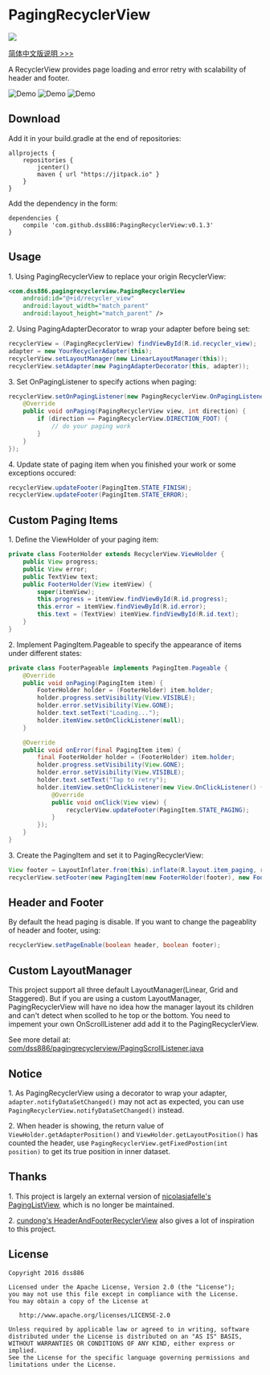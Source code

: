 # PagingRecyclerView

[![](https://jitpack.io/v/dss886/PagingRecyclerView.svg)](https://jitpack.io/#dss886/PagingRecyclerView)

[简体中文版说明 >>>](/README_CN.md)

A RecyclerView provides page loading and error retry with scalability of header and footer.

![Demo](/1.gif)
![Demo](/2.gif)
![Demo](/3.gif)

## Download

Add it in your build.gradle at the end of repositories:

~~~
allprojects {
	repositories {
		jcenter()
		maven { url "https://jitpack.io" }
	}
}
~~~

Add the dependency in the form:

~~~
dependencies {
	compile 'com.github.dss886:PagingRecyclerView:v0.1.3'
}
~~~

## Usage

1\. Using PagingRecyclerView to replace your origin RecyclerView:

~~~xml
<com.dss886.pagingrecyclerview.PagingRecyclerView
    android:id="@+id/recycler_view"
    android:layout_width="match_parent"
    android:layout_height="match_parent" />
~~~

2\. Using PagingAdapterDecorator to wrap your adapter before being set:

~~~java
recyclerView = (PagingRecyclerView) findViewById(R.id.recycler_view);
adapter = new YourRecyclerAdapter(this);
recyclerView.setLayoutManager(new LinearLayoutManager(this));
recyclerView.setAdapter(new PagingAdapterDecorator(this, adapter));
~~~

3\. Set OnPagingListener to specify actions when paging:

~~~java
recyclerView.setOnPagingListener(new PagingRecyclerView.OnPagingListener() {
    @Override
    public void onPaging(PagingRecyclerView view, int direction) {
        if (direction == PagingRecyclerView.DIRECTION_FOOT) {
            // do your paging work
        }
    }
});
~~~

4\. Update state of paging item when you finished your work or some exceptions occured:

~~~java
recyclerView.updateFooter(PagingItem.STATE_FINISH);
recyclerView.updateFooter(PagingItem.STATE_ERROR);
~~~

## Custom Paging Items

1\. Define the ViewHolder of your paging item:

~~~java
private class FooterHolder extends RecyclerView.ViewHolder {
    public View progress;
    public View error;
    public TextView text;
    public FooterHolder(View itemView) {
        super(itemView);
        this.progress = itemView.findViewById(R.id.progress);
        this.error = itemView.findViewById(R.id.error);
        this.text = (TextView) itemView.findViewById(R.id.text);
    }
}

~~~

2\. Implement PagingItem.Pageable to specify the appearance of items under different states:

~~~java
private class FooterPageable implements PagingItem.Pageable {
    @Override
    public void onPaging(PagingItem item) {
        FooterHolder holder = (FooterHolder) item.holder;
        holder.progress.setVisibility(View.VISIBLE);
        holder.error.setVisibility(View.GONE);
        holder.text.setText("Loading...");
        holder.itemView.setOnClickListener(null);
    }

    @Override
    public void onError(final PagingItem item) {
        final FooterHolder holder = (FooterHolder) item.holder;
        holder.progress.setVisibility(View.GONE);
        holder.error.setVisibility(View.VISIBLE);
        holder.text.setText("Tap to retry");
        holder.itemView.setOnClickListener(new View.OnClickListener() {
            @Override
            public void onClick(View view) {
                recyclerView.updateFooter(PagingItem.STATE_PAGING);
            }
        });
    }
}
~~~

3\. Create the PagingItem and set it to PagingRecyclerView:

~~~java
View footer = LayoutInflater.from(this).inflate(R.layout.item_paging, recyclerView, false);
recyclerView.setFooter(new PagingItem(new FooterHolder(footer), new FooterPageable()));
~~~

## Header and Footer

By default the head paging is disable. If you want to change the pageablity of header and footer, using:

~~~java
recyclerView.setPageEnable(boolean header, boolean footer);
~~~

## Custom LayoutManager

This project support all three default LayoutManager(Linear, Grid and Staggered). But if you are using a custom LayoutManager, PagingRecyclerView will have no idea how the manager layout its children and can't detect when scolled to he top or the bottom. You need to impement your own OnScrollListener add add it to the PagingRecyclerView.

See more detail at: [com/dss886/pagingrecyclerview/PagingScrollListener.java](https://github.com/dss886/PagingRecyclerView/blob/master/library/src/main/java/com/dss886/pagingrecyclerview/PagingScrollListener.java)

## Notice

1\. As PagingRecyclerView using a decorator to wrap your adapter, `adapter.notifyDataSetChanged()` may not act as expected, you can use `PagingRecyclerView.notifyDataSetChanged()` instead.

2\. When header is showing, the return value of `ViewHolder.getAdapterPosition()` and `ViewHolder.getLayoutPosition()` has counted the header, use `PagingRecyclerView.getFixedPostion(int position)` to get its true position in inner dataset.

## Thanks

1\. This project is largely an external version of [nicolasjafelle's PagingListView](https://github.com/nicolasjafelle/PagingListView), which is no longer be maintained.

2\. [cundong's HeaderAndFooterRecyclerView](https://github.com/cundong/HeaderAndFooterRecyclerView) also gives a lot of inspiration to this project.

## License

~~~
Copyright 2016 dss886

Licensed under the Apache License, Version 2.0 (the "License");
you may not use this file except in compliance with the License.
You may obtain a copy of the License at

   http://www.apache.org/licenses/LICENSE-2.0

Unless required by applicable law or agreed to in writing, software
distributed under the License is distributed on an "AS IS" BASIS,
WITHOUT WARRANTIES OR CONDITIONS OF ANY KIND, either express or implied.
See the License for the specific language governing permissions and
limitations under the License.
~~~
